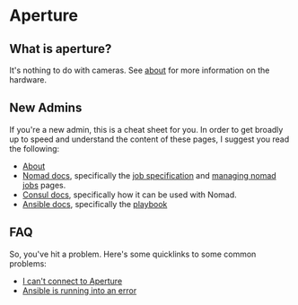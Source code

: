 # Aperture

## What is aperture?
It's nothing to do with cameras. See [about](about.md) for more information on the hardware.

## New Admins

If you're a new admin, this is a cheat sheet for you. In order to get broadly up to speed and understand the content of
these pages, I suggest you read the following:

- [About](about.md)
- [Nomad docs](https://www.nomadproject.io/docs/), specifically the [job specification](https://developer.hashicorp.com/nomad/docs/job-specification) and [managing nomad jobs](https://developer.hashicorp.com/nomad/tutorials/manage-jobs) pages.
- [Consul docs](https://www.consul.io/docs), specifically how it can be used with Nomad.
- [Ansible docs](https://docs.ansible.com/ansible/latest/index.html), specifically the [playbook](https://docs.ansible.com/ansible/latest/user_guide/playbooks.html)

## FAQ

So, you've hit a problem. Here's some quicklinks to some common problems:

- [I can't connect to Aperture](vpn.md)
- [Ansible is running into an error](ansible.md#common-errors)
